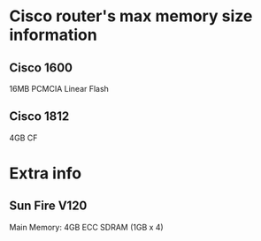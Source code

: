 # Cisco router's max memory size information

## Cisco 1600
16MB PCMCIA Linear Flash

## Cisco 1812
4GB CF

# Extra info
## Sun Fire V120
Main Memory: 4GB ECC SDRAM (1GB x 4)